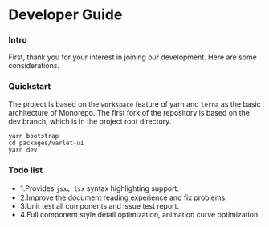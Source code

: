 # Developer Guide

### Intro
First, thank you for your interest in joining our development. Here are some considerations.

### Quickstart
The project is based on the `workspace` feature of yarn and `lerna` as the basic architecture of Monorepo. 
The first fork of the repository is based on the dev branch, which is in the project root directory.

```shell
yarn bootstrap
cd packages/varlet-ui
yarn dev
```

### Todo list
- 1.Provides `jsx`、`tsx` syntax highlighting support.
- 2.Improve the document reading experience and fix problems.
- 3.Unit test all components and issue test report.
- 4.Full component style detail optimization, animation curve optimization.
